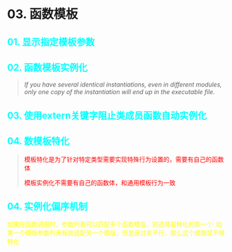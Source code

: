 # 03. 函数模板

## <font color=cyan>01. 显示指定模板参数</font>

## <font color=cyan>02. 函数模板实例化</font>

> *If you have several identical instantiations, even in different modules, only one copy of the instantiation will end up in the executable file.*

## <font color=cyan>03. 使用extern关键字阻止类成员函数自动实例化</font>

## <font color=cyan>04. 数模板特化</font>

> <font color=red>模板特化是为了针对特定类型需要实现特殊行为设置的，需要有自己的函数体</font>
>
> <font color=red>模板实例化不需要有自己的函数体，和通用模板行为一致</font>

## <font color=cyan>04. 实例化偏序机制</font>

<font color=yellow>如果在函数调用时，参数列表可以匹配多个函数模版，则选择最特化的那一个: 如果一个模版参数列表有效适配另一个模版，但是反过来不行，那么这个模版就不够特化</font> 


